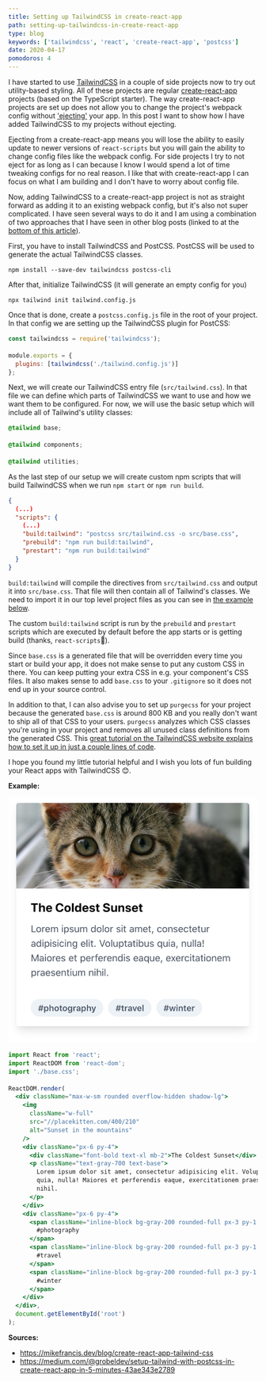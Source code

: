 ```yaml
---
title: Setting up TailwindCSS in create-react-app
path: setting-up-tailwindcss-in-create-react-app
type: blog
keywords: ['tailwindcss', 'react', 'create-react-app', 'postcss']
date: 2020-04-17
pomodoros: 4
---
```


I have started to use [TailwindCSS](https://tailwindcss.com/) in a couple of side projects now to try out utility-based styling. All of these projects are regular [create-react-app](https://create-react-app.dev/) projects (based on the TypeScript starter). The way create-react-app projects are set up does not allow you to change the project's webpack config without ['ejecting'](https://create-react-app.dev/docs/available-scripts#npm-run-eject) your app. In this post I want to show how I have added TailwindCSS to my projects without ejecting.

Ejecting from a create-react-app means you will lose the ability to easily update to newer versions of `react-scripts` but you will gain the ability to change config files like the webpack config. For side projects I try to not eject for as long as I can because I know I would spend a lot of time tweaking configs for no real reason. I like that with create-react-app I can focus on what I am building and I don't have to worry about config file.

Now, adding TailwindCSS to a create-react-app project is not as straight forward as adding it to an existing webpack config, but it's also not super complicated. I have seen several ways to do it and I am using a combination of two approaches that I have seen in other blog posts (linked to at the [bottom of this article](#sources)).

First, you have to install TailwindCSS and PostCSS. PostCSS will be used to generate the actual TailwindCSS classes.

```
npm install --save-dev tailwindcss postcss-cli
```

After that, initialize TailwindCSS (it will generate an empty config for you)

```
npx tailwind init tailwind.config.js
```

Once that is done, create a `postcss.config.js` file in the root of your project. In that config we are setting up the TailwindCSS plugin for PostCSS:

```js
const tailwindcss = require('tailwindcss');

module.exports = {
  plugins: [tailwindcss('./tailwind.config.js')]
};
```

Next, we will create our TailwindCSS entry file (`src/tailwind.css`). In that file we can define which parts of TailwindCSS we want to use and how we want them to be configured. For now, we will use the basic setup which will include all of Tailwind's utility classes:

```css
@tailwind base;

@tailwind components;

@tailwind utilities;
```

As the last step of our setup we will create custom npm scripts that will build TailwindCSS when we run `npm start` or `npm run build`.

```json
{
  (...)
  "scripts": {
    (...)
    "build:tailwind": "postcss src/tailwind.css -o src/base.css",
    "prebuild": "npm run build:tailwind",
    "prestart": "npm run build:tailwind"
  }
}
```

`build:tailwind` will compile the directives from `src/tailwind.css` and output it into `src/base.css`. That file will then contain all of Tailwind's classes. We need to import it in our top level project files as you can see in [the example below](#example).

The custom `build:tailwind` script is run by the `prebuild` and `prestart` scripts which are executed by default before the app starts or is getting build (thanks, `react-scripts`🤩).

Since `base.css` is a generated file that will be overridden every time you start or build your app, it does not make sense to put any custom CSS in there. You can keep putting your extra CSS in e.g. your component's CSS files. It also makes sense to add `base.css` to your `.gitignore` so it does not end up in your source control.

In addition to that, I can also advise you to set up `purgecss` for your project because the generated `base.css` is around 800 KB and you really don't want to ship all of that CSS to your users. `purgecss` analyzes which CSS classes you're using in your project and removes all unused class definitions from the generated CSS. This [great tutorial on the TailwindCSS website explains how to set it up in just a couple lines of code](https://tailwindcss.com/docs/controlling-file-size/#setting-up-purgecss).

I hope you found my little tutorial helpful and I wish you lots of fun building your React apps with TailwindCSS 😊.

**<a name="example"></a>Example:**

![Example component](example-component.jpg)

```jsx
import React from 'react';
import ReactDOM from 'react-dom';
import './base.css';

ReactDOM.render(
  <div className="max-w-sm rounded overflow-hidden shadow-lg">
    <img
      className="w-full"
      src="//placekitten.com/400/210"
      alt="Sunset in the mountains"
    />
    <div className="px-6 py-4">
      <div className="font-bold text-xl mb-2">The Coldest Sunset</div>
      <p className="text-gray-700 text-base">
        Lorem ipsum dolor sit amet, consectetur adipisicing elit. Voluptatibus
        quia, nulla! Maiores et perferendis eaque, exercitationem praesentium
        nihil.
      </p>
    </div>
    <div className="px-6 py-4">
      <span className="inline-block bg-gray-200 rounded-full px-3 py-1 text-sm font-semibold text-gray-700 mr-2">
        #photography
      </span>
      <span className="inline-block bg-gray-200 rounded-full px-3 py-1 text-sm font-semibold text-gray-700 mr-2">
        #travel
      </span>
      <span className="inline-block bg-gray-200 rounded-full px-3 py-1 text-sm font-semibold text-gray-700">
        #winter
      </span>
    </div>
  </div>,
  document.getElementById('root')
);
```

**<a name="sources"></a>Sources:**

- https://mikefrancis.dev/blog/create-react-app-tailwind-css
- https://medium.com/@grobeldev/setup-tailwind-with-postcss-in-create-react-app-in-5-minutes-43ae343e2789
